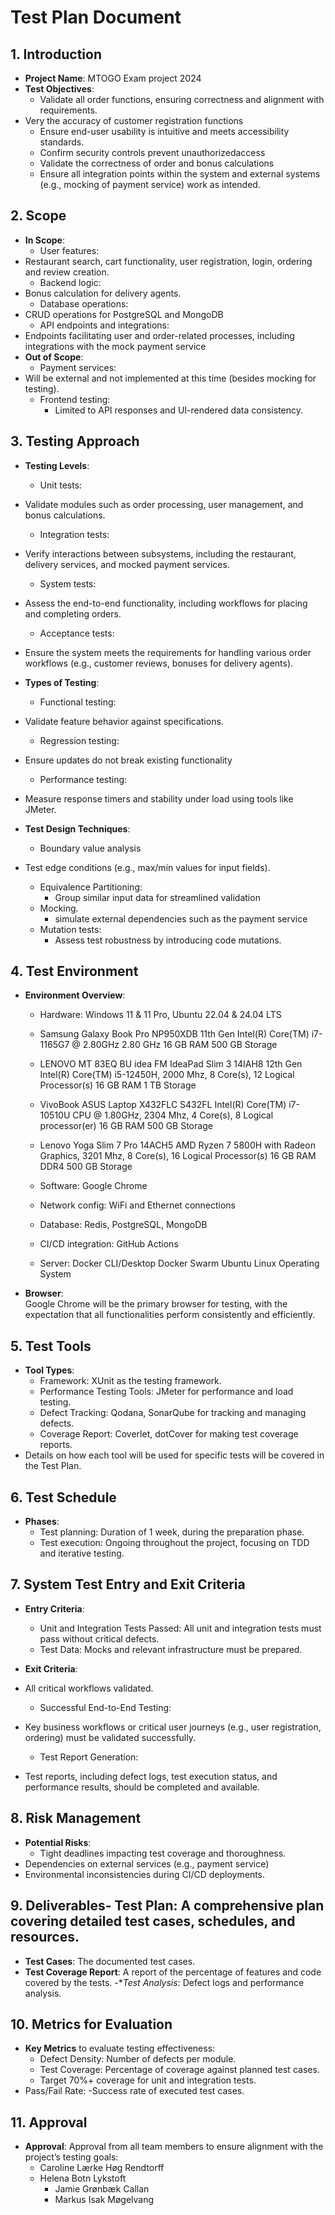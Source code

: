 # Test Plan Document

## 1. Introduction
- **Project Name**: MTOGO Exam project 2024
- **Test Objectives**: 
	- Validate all order functions, ensuring correctness and alignment with requirements.
- Very the accuracy of customer registration functions
	- Ensure end-user usability is intuitive and meets accessibility standards.
	- Confirm security controls prevent unauthorizedaccess
	- Validate the correctness of order and bonus calculations
	- Ensure all integration points within the system and external systems (e.g., mocking of payment service) work as intended.

## 2. Scope 
- **In Scope**: 
	- User features:
-  Restaurant search, cart functionality, user registration, login, ordering and review creation.
	- Backend logic:
- Bonus calculation for delivery agents.
   	 - Database operations:
- CRUD operations for PostgreSQL and MongoDB
	- API endpoints and integrations:
- Endpoints facilitating user and order-related processes, including integrations with the mock payment service
- **Out of Scope**: 
	- Payment services:
- Will be external and not implemented at this time (besides mocking for testing).
	- Frontend testing:
		- Limited to API responses and UI-rendered data consistency.


## 3. Testing Approach
- **Testing Levels**: 
    - Unit tests:
- Validate modules such as order processing, user management, and bonus calculations.
    - Integration tests:
- Verify interactions between subsystems, including the restaurant, delivery services, and mocked payment services.
    - System tests: 
- Assess the end-to-end functionality, including workflows for placing and completing orders.
    - Acceptance tests:
-  Ensure the system meets the requirements for handling various order workflows (e.g., customer reviews, bonuses for delivery agents).

- **Types of Testing**:
	- Functional testing:
- Validate feature behavior against specifications.
	- Regression testing:
- Ensure updates do not break existing functionality
	- Performance testing:
- Measure response timers and stability under load using tools like JMeter.

- **Test Design Techniques**: 
	- Boundary value analysis
- Test edge conditions (e.g., max/min values for input fields).
	- Equivalence Partitioning:
		- Group similar input data for streamlined validation
	- Mocking.
		- simulate external dependencies such as the payment service
	- Mutation tests:
		- Assess test robustness by introducing code mutations.


## 4. Test Environment
- **Environment Overview**: 
    - Hardware: Windows 11 & 11 Pro, Ubuntu 22.04 & 24.04 LTS
	- Samsung Galaxy Book Pro NP950XDB
	11th Gen Intel(R) Core(TM) i7-1165G7 @ 2.80GHz   2.80 GHz
	16 GB RAM
	500 GB Storage

	- LENOVO MT 83EQ BU idea FM IdeaPad Slim 3 14IAH8
12th Gen Intel(R) Core(TM) i5-12450H, 2000 Mhz, 8 Core(s), 12 Logical Processor(s)
16 GB RAM
1 TB Storage

	- VivoBook ASUS Laptop X432FLC S432FL
Intel(R) Core(TM) i7-10510U CPU @ 1.80GHz, 2304 Mhz, 4 Core(s), 8 Logical processor(er)
	16 GB RAM
	500 GB Storage

	- Lenovo Yoga Slim 7 Pro 14ACH5
AMD Ryzen 7 5800H with Radeon Graphics, 3201 Mhz, 8 Core(s), 16 Logical Processor(s)
	16 GB RAM DDR4
	500 GB Storage





    - Software: Google Chrome
    - Network config: WiFi and Ethernet connections
    - Database: Redis, PostgreSQL, MongoDB
    - CI/CD integration: GitHub Actions
    - Server: 
	Docker CLI/Desktop 
	Docker Swarm
	Ubuntu Linux Operating System
	

- **Browser**:  
  Google Chrome will be the primary browser for testing, with the expectation that all functionalities perform consistently and efficiently.



## 5. Test Tools
- **Tool Types**: 
  	- Framework: XUnit as the testing framework.
  	- Performance Testing Tools: JMeter for performance and load testing.
  	- Defect Tracking: Qodana, SonarQube for tracking and managing defects.
	- Coverage Report: Coverlet, dotCover for making test coverage reports. 
- Details on how each tool will be used for specific tests will be covered in the Test Plan.


## 6. Test Schedule
- **Phases**: 
	- Test planning: Duration of 1 week, during the preparation phase.
	- Test execution: Ongoing throughout the project, focusing on TDD and iterative testing.



## 7. System Test Entry and Exit Criteria
- **Entry Criteria**:  
  - Unit and Integration Tests Passed: All unit and integration tests must pass without critical defects.
  - Test Data: Mocks and relevant infrastructure must be prepared.

- **Exit Criteria**:
- All critical workflows validated.
  - Successful End-to-End Testing: 
- Key business workflows or critical user journeys (e.g., user registration, ordering) must be validated successfully.
  - Test Report Generation: 
- Test reports, including defect logs, test execution status, and performance results, should be completed and available.


## 8. Risk Management
- **Potential Risks**: 
	- Tight deadlines impacting test coverage and thoroughness.
- Dependencies on external services (e.g., payment service)
- Environmental inconsistencies during CI/CD deployments.


## 9. Deliverables- **Test Plan**: A comprehensive plan covering detailed test cases, schedules, and resources.
- **Test Cases**: The documented test cases.
- **Test Coverage Report**: A report of the percentage of features and code covered by the tests.
-**Test Analysis*: Defect logs and performance analysis.



## 10. Metrics for Evaluation
- **Key Metrics** to evaluate testing effectiveness:
 	- Defect Density: Number of defects per module.
	- Test Coverage: Percentage of coverage against planned test cases.
	- Target 70%+ coverage for unit and integration tests.
- Pass/Fail Rate:
-Success rate of executed test cases.



## 11. Approval
- **Approval**: Approval from all team members to ensure alignment with the project’s testing goals:
	- Caroline Lærke Høg Rendtorff
	- Helena Botn Lykstoft
    	- Jamie Grønbæk Callan
    	- Markus Isak Møgelvang
